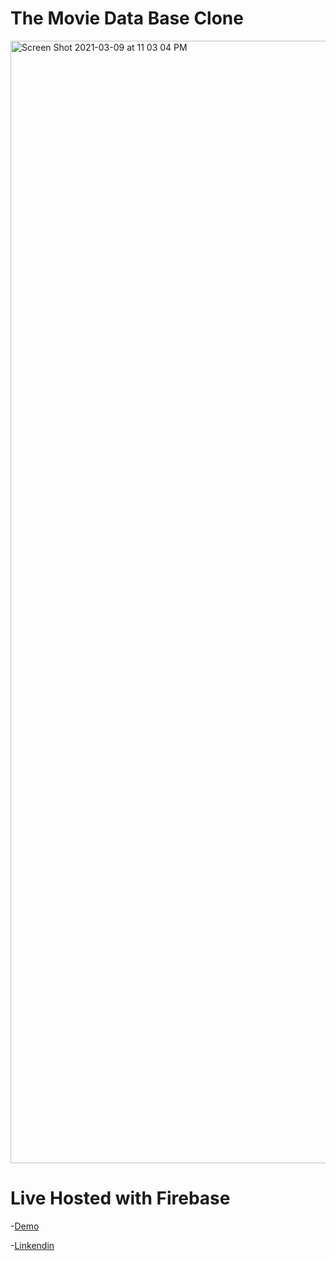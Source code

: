 # The Movie Data Base Clone


<img width="1796" alt="Screen Shot 2021-03-09 at 11 03 04 PM" src="https://user-images.githubusercontent.com/77302221/110574843-de6a0900-812b-11eb-883d-2f51c8b2e03c.png">




# Live Hosted with Firebase


-[Demo](https://tmdb-clone-7a00c.web.app/)

-[Linkendin](https://www.linkedin.com/in/colby-cardell/)
